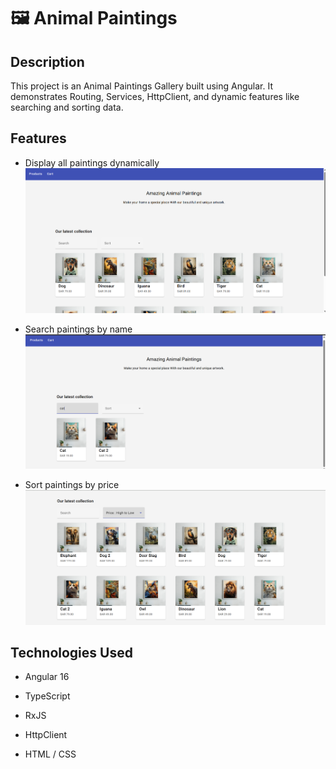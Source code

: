 # 🖼 Animal Paintings

## Description
This project is an Animal Paintings Gallery built using Angular.
It demonstrates Routing, Services, HttpClient, and dynamic features like searching and sorting data.

## Features
- Display all paintings dynamically
![Gallery Screenshot](src/assets/images/products.png)

- Search paintings by name
![Search Screenshot](src/assets/images/search.png)

- Sort paintings by price
![Sort Screenshot](src/assets/images/sort.png)

## Technologies Used
- Angular 16

- TypeScript

- RxJS

- HttpClient

- HTML / CSS
